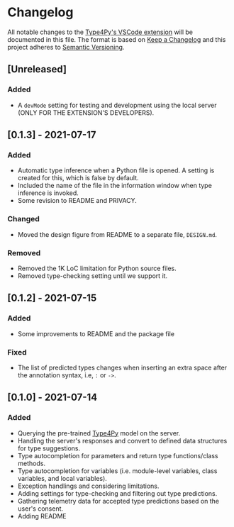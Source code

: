 # Changelog
All notable changes to the [Type4Py's VSCode extension](https://github.com/saltudelft/type4py-vscode-ext) will be documented in this file. The format is based on [Keep a Changelog](http://keepachangelog.com/en/1.0.0/) and this project adheres to [Semantic Versioning](http://semver.org/spec/v2.0.0.html).

## [Unreleased]
### Added
- A `devMode` setting for testing and development using the local server (ONLY FOR THE EXTENSION'S DEVELOPERS).

## [0.1.3] - 2021-07-17
### Added
- Automatic type inference when a Python file is opened. A setting is created for this, which is false by default.
- Included the name of the file in the information window when type inference is invoked.
- Some revision to README and PRIVACY.

### Changed
- Moved the design figure from README to a separate file, `DESIGN.md`.

### Removed
- Removed the 1K LoC limitation for Python source files.
- Removed type-checking setting until we support it.

## [0.1.2] - 2021-07-15
### Added
- Some improvements to README and the package file

### Fixed
- The list of predicted types changes when inserting an extra space after the annotation syntax, i.e, `:` or `->`.


## [0.1.0] - 2021-07-14
### Added
- Querying the pre-trained [Type4Py](https://github.com/saltudelft/type4py) model on the server.
- Handling the server's responses and convert to defined data structures for type suggestions.
- Type autocompletion for parameters and return type functions/class methods.
- Type autocompletion for variables (i.e. module-level variables, class variables, and local variables).
- Exception handlings and considering limitations.
- Adding settings for type-checking and filtering out type predictions.
- Gathering telemetry data for accepted type predictions based on the user's consent.
- Adding README

